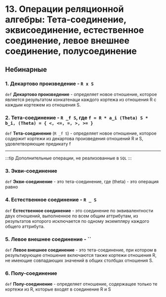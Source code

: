 # 13. Операции реляционной алгебры: Тета-соединение, эквисоединение, естественное соединение, левое внешнее соединение, полусоединение

## Небинарные

### 1. Декартово произведение - `R x S`

`def` **Декартово произведение** - определяет новое отношение, которое является результатом конкатенаци каждого кортежа из отношения R с каждым кортежем из отношения S.

### 2. Тета-соединение - `R _f S`, где `f = R * a_i (Theta) S * b_i, (Theta) = { <, <=, =, >, >= }`

`def` **Тета-соединение** (`R _f S`) - определяет новое отношение, которое содержит кортежи из декартова произведения отношений R и S, удовлетворяющие предикату f

___

:::tip
Дополнительные операции, не реализованные в `SQL`
:::

### 3. Экви-соединение

`def` **Экви-соединение** - это тета-соединение, где (theta) - это операция равно

### 4. Естественное соединение - `R _ S`

`def` **Естественное соединение** - это соединение по эквивалентности двух отношений, выполненное по всем общим аттрибутам, из результатов которого исключается по одному экземпляру каждого общего аттрибута.

### 5. Левое внешнее соединение - ``

`def` **Левое внешнее соединение** - это тета-соединение, при котором в результирующее отношение включаются также кортежи отношения R, не имеющие совпадающих значений в общих столбцах отношения S.

### 6. Полу-соединение

`def` **Полу-соединение** - определяет отношение, содержащее только те кортежи из R, которые входят в соединение R и S

